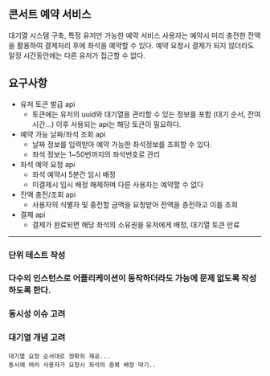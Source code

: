 ## 콘서트 예약 서비스

대기열 시스템 구축, 특정 유저만 가능한 예약 서비스
사용자는 예약시 미리 충전한 잔액을 활용하여 결제처리 후에 좌석을 예약할 수 있다.
예약 요청시 결제가 되지 않더라도 알정 시간동안에는 다른 유저가 접근할 수 없다.

## 요구사항
- 유저 토큰 발급 api
  - 토큰에는 유저의 uuid와 대기열을 관리할 수 있는 정보를 포함 (대기 순서, 잔여 시간...)
    이후 사용되는 api는 해당 토큰이 필요하다.
- 예약 가능 날짜/좌석 조회 api
  - 날짜 정보를 입력받아 예약 가능한 좌석정보를 조회할 수 있다.
  - 좌석 정보는 1~50번까지의 좌석번호로 관리
- 좌석 예약 요청 api
  - 좌석 예약시 5분간 임시 배정
  - 미결제시 임시 배정 해제하며 다른 사용자는 예약할 수 없다
- 잔액 충전/조회 api
  - 사용자의 식별자 및 충전할 금액을 요청받아 잔액을 층전하고 이를 조회
- 결제 api
  - 결제가 완료되면 해당 좌석의 소유권을 유저에게 배정, 대기열 토큰 만료

  
------------
### 단위 테스트 작성
### 다수의 인스턴스로 어플리케이션이 동작하더라도 가능에 문제 없도록 작성하도록 한다.
### 동시성 이슈 고려
### 대기열 개념 고려

````
대기열 요청 순서대로 정확히 제공...
동시에 여러 사용자가 요청시 좌석의 중복 배정 막기..
